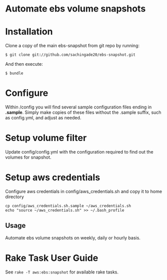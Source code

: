 # Automate ebs volume snapshots

# Installation
Clone a copy of the main ebs-snapshot from git repo by running:

    $ git clone git://github.com/sachingade20/ebs-snapshot.git

And then execute:

    $ bundle

# Configure
Within /config you will find several sample configuration files ending in **.sample**. Simply make copies of these files without the .sample suffix, such as config.yml, and adjust as needed.

# Setup volume filter
Update config/config.yml with the configuration required to find out the volumes for snapshot.

# Setup aws credentials
Configure aws credentials in config/aws_credentials.sh and copy it to home directory

    cp config/aws_credentials.sh.sample ~/aws_credentials.sh
    echo "source ~/aws_credentials.sh" >> ~/.bash_profile

## Usage
Automate ebs volume snapshots on weekly, daily or hourly basis.

# Rake Task User Guide
See `rake -T aws:ebs:snapshot` for available rake tasks.
